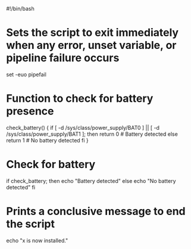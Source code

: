 #!/bin/bash

# Sets the script to exit immediately when any error, unset variable, or pipeline failure occurs
set -euo pipefail

# Function to check for battery presence
check_battery() {
    if [ -d /sys/class/power_supply/BAT0 ] || [ -d /sys/class/power_supply/BAT1 ]; then
        return 0  # Battery detected
    else
        return 1  # No battery detected
    fi
}

# Check for battery
if check_battery; then
    echo "Battery detected"
else
    echo "No battery detected"
fi

# Prints a conclusive message to end the script
echo "x is now installed."
